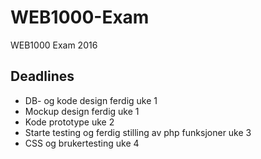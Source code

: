 # WEB1000-Exam
WEB1000 Exam 2016

## Deadlines

* DB- og kode design ferdig uke 1 
* Mockup design ferdig uke 1
* Kode prototype uke 2
* Starte testing og ferdig stilling av php funksjoner uke 3
* CSS og brukertesting uke 4
